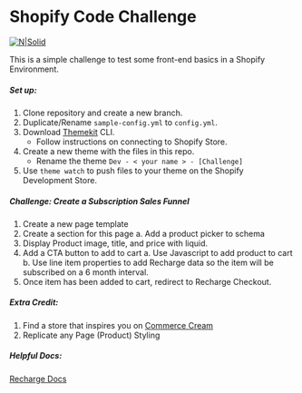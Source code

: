 # Shopify Code Challenge

[![N|Solid](https://cdn.shopify.com/s/files/1/0020/8017/8222/files/scoutside_shopify_50x50.png?1704304460911807781)](https://code-challenge.myshopify.com)


This is a simple challenge to test some front-end basics in a Shopify Environment. 
##### Set up:
1. Clone repository and create a new branch.
2. Duplicate/Rename `sample-config.yml` to `config.yml`.
3. Download [Themekit](https://shopify.github.io/themekit/) CLI.
    * Follow instructions on connecting to Shopify Store.
4. Create a new theme with the files in this repo.
    * Rename the theme `Dev - < your name > - [Challenge]`
5. Use `theme watch` to push files to your theme on the Shopify Development Store.


##### Challenge: Create a Subscription Sales Funnel
1. Create a new page template
2. Create a section for this page
  a. Add a product picker to schema
3. Display Product image, title, and price with liquid.
3. Add a CTA button to add to cart
  a. Use Javascript to add product to cart
  b. Use line item properties to add Recharge data so the item will be subscribed on a 6 month interval.
4. Once item has been added to cart, redirect to Recharge Checkout.

##### Extra Credit:
1. Find a store that inspires you on [Commerce Cream](https://commercecream.com/)
2. Replicate any Page (Product) Styling


##### Helpful Docs:
[Recharge Docs](https://support.rechargepayments.com/hc/en-us/categories/360000578474-Third-Party-Integrations-and-Advanced-Customization)